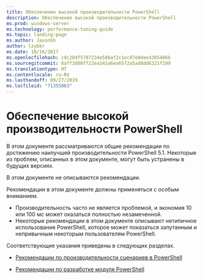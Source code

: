 ```yaml
---
title: Обеспечение высокой производительности PowerShell
description: Обеспечение высокой производительности PowerShell
ms.prod: windows-server
ms.technology: performance-tuning-guide
ms.topic: landing-page
ms.author: JasonSh
author: lzybkr
ms.date: 10/16/2017
ms.openlocfilehash: cdc284f5787234e586af2c1ec87e8dee4305486b
ms.sourcegitcommit: 6aff3d88ff22ea141a6ea6572a5ad8dd6321f199
ms.translationtype: HT
ms.contentlocale: ru-RU
ms.lasthandoff: 09/27/2019
ms.locfileid: "71355063"
---
```

# <a name="performance-tuning-for-powershell"></a>Обеспечение высокой производительности PowerShell

В этом документе рассматриваются общие рекомендации по достижению наилучшей производительности PowerShell 5.1. Некоторые из проблем, описанных в этом документе, могут быть устранены в будущих версиях.

В этом документе не описываются рекомендации.

Рекомендации в этом документе должны применяться с особым вниманием.
* Производительность часто не является проблемой, и экономия 10 или 100 мс может оказаться полностью незамеченной.
* Некоторые рекомендации в этом документе описывают нетипичное использование PowerShell, которое может показаться запутанным и непривычным некоторым пользователям PowerShell.

Соответствующие указания приведены в следующих разделах.

-   [Рекомендации по производительности сценариев в PowerShell](script-authoring-considerations.md)

-   [Рекомендации по разработке модуля PowerShell](module-authoring-considerations.md)